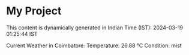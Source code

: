 # My Project

This content is dynamically generated in Indian Time (IST): 2024-03-19 01:25:44 IST


Current Weather in Coimbatore:
Temperature: 26.88 °C
Condition: mist
